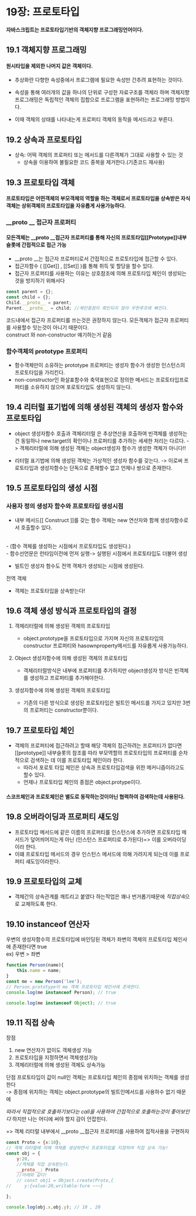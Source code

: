 # 19장: 프로토타입

#### 자바스크립트는 프로토타입기반의 객체지향 프로그래밍언어이다. 

## 19.1 객체지향 프로그래밍 

#### 원시타입을 제외한 나머지 값은 객체이다.

- 추상화란 다향한 속성중에서 프로그램에 필요한 속성만 간추려 표현하는 것이다.

- 속성을 통해 여러개의 값을 하나의 단위로 구성한 자료구조를 객체라 하며 객체지향 프로그래밍은 독립적인 객체의 집합으로 프로그램을 표현하려는 프로그래밍 방법이다.
- 이때 객체의 상태를 나타내는게 프로퍼티 객체의 동작을 메서드라고 부른다.

## 19.2 상속과 프로토타입

- 상속: 어떡 객체의 프로퍼티 또는 메서드를 다른객체가 그대로 사용할 수 있는 것
   - 상속을 이용하여 불필요한 코드 중복을 제거한다.(기존코드 재사용)

## 19.3 프로토타입 객체

#### 프로토타입은 어떤객체의 부모객체의 역할을 하는 객체로서 프로토타입을 상속받은 자식객체는 상위객체의 프로토타입을 자유롭게 사용가능하다.

### _\_proto _\_ 접근자 프로퍼티
#### 모든객체는 _\_proto _\_접근자 프로퍼티를 통해 자신의 프로토타입[[Prototype]]내부슬롯에 간접적으로 접근 가능

- _\_proto _\_는 접근자 프로퍼티로서 간접적으로 프로토타입에 접근할 수 있다.
- 접근자함수 ( [[Get]] , [[Set]] )를 통해 취득 및 할당을 할수 있다.
- 접근자 프로퍼티를 사용하는 이유는 상호참조에 의해 프로토타입 체인이 생성되는 것을 방지하기 위해서다

```js
const parent = {};
const child = {};
Child.__proto__ = parent;
Parent.__proto__ = child; //체인종점이 확인되지 않아 무한루프에 빠진다.
```

코드내에서 접근자 프로퍼티를 쓰는것은 권장하지 않는다. 모든객체가 접근자 프로퍼티를 사용할수 잇는것이 아니기 때문이다.
<br/>
construct 와 non-constructor 얘기하는거 같음

### 함수객체의 prototype 프로퍼티

- 함수객체만이 소유하는 prototype 프로퍼티는 생성자 함수가 생성한 인스턴스의 프로토타입을 가리킨다.
- non-constructor인 화살표함수와 축약표현으로 정의한 메서드는 프로토타입프로퍼티를 소유하지 않으며 포로토타입도 생성하지 않는다.


## 19.4 리터럴 표기법에 의해 생성된 객체의 생성자 함수와 프로토타입
- object 생성자함수 호출과 객체리터럴 은 추상연산을 호출하여 빈객체를 생성하는 건 동일하나 new.target의 확인이나 프로퍼티를 추가하는 세세한 처리는 다르다.
-> 객체리터럴에 의해 생성된 객체는 object생성자 함수가 생성한 객체가 아니다!!

- 리터럴 표기법에 의해 생성된 객체는 가상적인 생성자 함수를 갖는다.
-> 이로써 프로토타입과 생성자함수는 단독으로 존재할수 없고 언제나 쌍으로 존재한다.

## 19.5 프로토타입의 생성 시점
### 사용자 정의 생성자 함수와 프로토타입 생성시점
- 내부 메서드[[ Construct ]]를 갖는 함수 객체는 new 연산자와 함께 생성자함수로서 호출할수 있다.
<br/>
- (함수 객체를 생성하는 시점에서 프로토타입도 생성된다.)<br/>
- 함수선언문은 런타임이전에 먼저 실행-> 실행된 시점에서 프로토타입도 더불어 생성

- 빌트인 생성자 함수도 전역 객체가 생성되는 시점에 생성된다.

전역 객체
- 객체는 프로토타입을 상속받는다!

## 19.6 객체 생성 방식과 프로토타입의 결정  
1. 객체리터럴에 의해 생성된 객체의 프로토타입
   - object.prototype을 프로토타입으로 가지며 자신의 프로토타입의 constructor 프로퍼티와 hasownproperty메서드를 자유롭게 사용가능하다.
   
2. Object 생성자함수에 의해 생성된 객체의 프로토타입
   - 객체리터럴방식은 내부에 프로퍼티를 추가하지만 object생성자 방식은 빈객체를 생성하고 프로퍼티를 추가해야한다.
3. 생성자함수에 의해 생성된 객체의 프로토타입
   - 기존의 다른 방식으로 생성된 프로토타입은 빌트인 메서드를 가지고 있지만 3번의 프로퍼티는 constructor뿐이다.

## 19.7 프로토타입 체인

- 객체의 프로퍼티에 접근하려고 할때 해당 객체의 접근하려는 프로퍼티가 없다면 [[prototype]] 내부슬롯의 참조를 따라 부모역할의 프로토타입의 프로퍼티를 순차적으로 검색하는 데 이를 프로토타입 체인이라 한다.
   - 따라서 포로토 타입 체인은 상속과 프로토타입검색을 위한 메커니즘이라고도 할수 있다.
   - 언제나 프로토타입 체인의 종점은 object.protype이다.
#### 스코프체인과 프로토체인은 별도로 동작하는것이아닌 협력하여 검색하는데 사용된다.

## 19.8 오버라이딩과 프로퍼티 섀도잉

- 프로토타입 메서드에 같은 이름의 프로퍼티를 인스턴스에 추가하면 프로토타입 메서드가 덮어씌어지는게 아닌 (인스턴스 프로퍼티로 추가된다)=> 이를 오버라이딩이라 한다. 
- 이떄 프로토타입 메서드의 경우 인스턴스 메서드에 의해 가려지게 되는데 이를 프로퍼티 섀도잉이라한다.

## 19.9 프로토타입의 교체 

- 객체간의 상속관계를 깨트리고 붙였다 하는작업은 꽤나 번거롭기때문에 *직접상속*으로 교체하도록 한다.

## 19.10 instanceof 연산자
우변의 생성자함수의 프로토타입에 바인딩된 객체가 좌변의 객체의 프로토타입 체인사에 존재한다면 true
 <br/> ex) 우변 > 좌변
```js
function Person(name){
    this.name = name;
}
const me = new Person('lee');
// Person.prototype이 me 객체 프로토타입 체인사에 존제한다.
console.log(me instanceof Person); // true

console.log(me instanceof Object); // true
```

## 19.11 직접 상속
장점
1. new 연산자가 없이도 객체생성 가능
2. 프로토타입을 지정하면서 객체생성가능
3. 객체리터럴에 의해 생성된 객체도 상속가능

단점
프로토타입이 값이 null인 객체는 프로토타입 체인의 종점에 위치하는 객체를 생성한다 
<br/>-> 종점에 위치하는 객체는 object.prototype의 빌트인메서드를 사용하수 없기 때문에

*따라서 직접적으로 호출하기보다는 call을 사용하여 간접적으로 호출하는것이 좋아보인다*
하지만 나는 어디에 써야 할지 감이 안잡힌다.

=> 객체 리터럴 내부에서 _\_proto _\_접근자 프로퍼티를 사용하여 집적사용을 구현하자

```js
const Proto = {x:10};
// 객체 리터럴에 의해 객체를 생성하면서 프로토타입을 지정하여 직접 상속 가능!
const obj = {
    y:20,
    //객체를 직접 상속받는다.
    __proto__: Proto
    //아래와 같다!
    // const obj1 = Object.create(Proto,{
//     y:{value:20,writable:ture ~~~}

};

console.log(obj.x,obj.y); // 10 , 20
```
